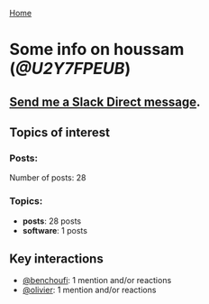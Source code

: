 [Home](https://kelu124.github.io/echommunity/)

# Some info on __houssam__ (_@U2Y7FPEUB_)


## [Send me a Slack Direct message](https://echopen.slack.com/messages/@houssam/).

## Topics of interest

### Posts: 

Number of posts: 28

### Topics:

* __posts__: 28 posts
* __software__: 1 posts

## Key interactions 

* [@benchoufi](./U0B47KC3S.md): 1 mention and/or reactions
* [@olivier](./U04DFTZ7D.md): 1 mention and/or reactions
